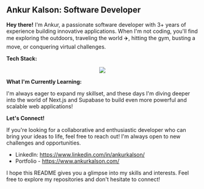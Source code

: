 ## Ankur Kalson: Software Developer ‍

**Hey there!**  I'm Ankur, a passionate software developer with 3+ years of experience building innovative applications. When I'm not coding, you'll find me exploring the outdoors, traveling the world ✈️, hitting the gym, busting a move, or conquering virtual challenges.

**Tech Stack:**

<p align="center">
  <a href="https://skillicons.dev">
    <img src="https://skillicons.dev/icons?i=git,java,js,html,css,react,nextjs,firebase,tailwind,netlify" />
  </a>
</p>

**What I'm Currently Learning:**

I'm always eager to expand my skillset, and these days I'm diving deeper into the world of Next.js and Supabase to build even more powerful and scalable web applications! 

**Let's Connect!**

If you're looking for a collaborative and enthusiastic developer who can bring your ideas to life, feel free to reach out! I'm always open to new challenges and opportunities.

*  LinkedIn: https://www.linkedin.com/in/ankurkalson/
*  Portfolio - https://www.ankurkalson.com/

I hope this README gives you a glimpse into my skills and interests. Feel free to explore my repositories and don't hesitate to connect! 
